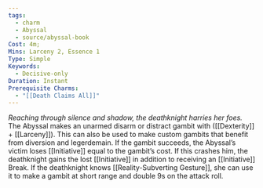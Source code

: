 ```yaml
---
tags:
  - charm
  - Abyssal
  - source/abyssal-book
Cost: 4m; 
Mins: Larceny 2, Essence 1
Type: Simple
Keywords:
  - Decisive-only
Duration: Instant
Prerequisite Charms:
  - "[[Death Claims All]]"
---
```

*Reaching through silence and shadow, the deathknight harries her foes.*
The Abyssal makes an unarmed disarm or distract gambit with ([[Dexterity]] + [[Larceny]]). This can also be used to make custom gambits that benefit from diversion and legerdemain. If the gambit succeeds, the Abyssal’s victim loses [[Initiative]] equal to the gambit’s cost. If this crashes him, the deathknight gains the lost [[Initiative]] in addition to receiving an [[Initiative]] Break.
If the deathknight knows [[Reality-Subverting Gesture]], she can use it to make a gambit at short range and double 9s on the attack roll.